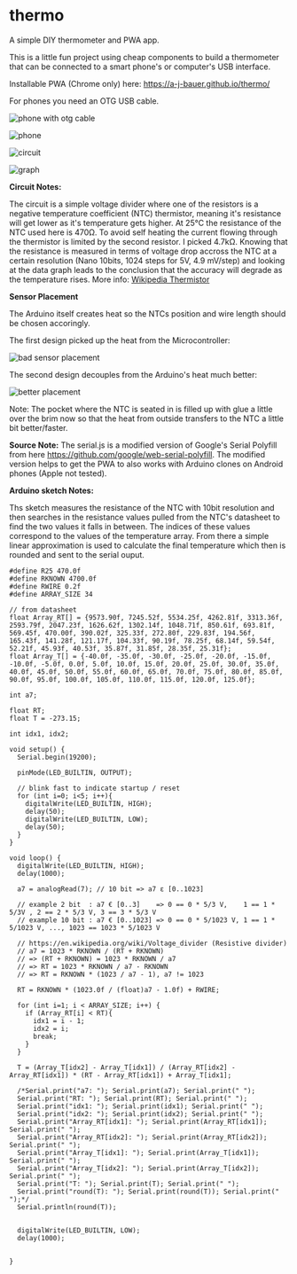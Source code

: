 # thermo
A simple DIY thermometer and PWA app.

This is a little fun project using cheap components to build a thermometer that can be connected to a smart phone's or computer's USB interface.

Installable PWA (Chrome only) here: https://a-j-bauer.github.io/thermo/

For phones you need an OTG USB cable.

![phone with otg cable](https://github.com/A-J-Bauer/thermo/blob/main/readme_img/phoneotg.png)

![phone](https://github.com/A-J-Bauer/thermo/blob/main/readme_img/phone.png)

![circuit](https://github.com/A-J-Bauer/thermo/blob/main/readme_img/circuit.png)

![graph](https://github.com/A-J-Bauer/thermo/blob/main/readme_img/graph.png)

**Circuit Notes:**

The circuit is a simple voltage divider where one of the resistors is a negative temperature coefficient (NTC) thermistor, meaning it's resistance will get lower as it's temperature gets higher. At 25°C the resistance of the NTC used here is 470Ω. To avoid self heating the current flowing through the thermistor is limited by the second resistor. I picked 4.7kΩ. Knowing that the resistance is measured in terms of voltage drop accross the NTC at a certain resolution (Nano 10bits, 1024 steps for 5V, 4.9 mV/step) and looking at the data graph leads to the conclusion that the accuracy will degrade as the temperature rises.
More info: [Wikipedia Thermistor](https://en.wikipedia.org/wiki/Thermistor)

**Sensor Placement**

The Arduino itself creates heat so the NTCs position and wire length should be chosen accoringly.

The first design picked up the heat from the Microcontroller:

![bad sensor placement](https://github.com/A-J-Bauer/thermo/blob/main/readme_img/badsensorplacement.png)

The second design decouples from the Arduino's heat much better:

![better placement](https://github.com/A-J-Bauer/thermo/blob/main/readme_img/betterplacement.png)

Note: The pocket where the NTC is seated in is filled up with glue a little over the brim now so that the heat from outside transfers to the NTC a little bit better/faster.


**Source Note:**
The serial.js is a modified version of Google's Serial Polyfill from here https://github.com/google/web-serial-polyfill.
The modified version helps to get the PWA to also works with Arduino clones on Android phones (Apple not tested).

**Arduino sketch Notes:**

Ths sketch measures the resistance of the NTC with 10bit resolution and then searches in the resistance values pulled from the NTC's datasheet to find the two values it falls in between.
The indices of these values correspond to the values of the temperature array. From there a simple linear approximation is used to calculate the final temperature which then is rounded and sent to the serial ouput.

```
#define R25 470.0f
#define RKNOWN 4700.0f
#define RWIRE 0.2f
#define ARRAY_SIZE 34

// from datasheet
float Array_RT[] = {9573.90f, 7245.52f, 5534.25f, 4262.81f, 3313.36f, 2593.79f, 2047.23f, 1626.62f, 1302.14f, 1048.71f, 850.61f, 693.81f, 569.45f, 470.00f, 390.02f, 325.33f, 272.80f, 229.83f, 194.56f, 165.43f, 141.28f, 121.17f, 104.33f, 90.19f, 78.25f, 68.14f, 59.54f, 52.21f, 45.93f, 40.53f, 35.87f, 31.85f, 28.35f, 25.31f};
float Array_T[] = {-40.0f, -35.0f, -30.0f, -25.0f, -20.0f, -15.0f, -10.0f, -5.0f, 0.0f, 5.0f, 10.0f, 15.0f, 20.0f, 25.0f, 30.0f, 35.0f, 40.0f, 45.0f, 50.0f, 55.0f, 60.0f, 65.0f, 70.0f, 75.0f, 80.0f, 85.0f, 90.0f, 95.0f, 100.0f, 105.0f, 110.0f, 115.0f, 120.0f, 125.0f};

int a7;

float RT;
float T = -273.15;

int idx1, idx2;

void setup() {
  Serial.begin(19200);
  
  pinMode(LED_BUILTIN, OUTPUT);
  
  // blink fast to indicate startup / reset
  for (int i=0; i<5; i++){
    digitalWrite(LED_BUILTIN, HIGH);
    delay(50);
    digitalWrite(LED_BUILTIN, LOW);
    delay(50);
  }  
}

void loop() {
  digitalWrite(LED_BUILTIN, HIGH);
  delay(1000);

  a7 = analogRead(7); // 10 bit => a7 ε [0..1023]

  // example 2 bit  : a7 € [0..3]    => 0 == 0 * 5/3 V,    1 == 1 * 5/3V , 2 == 2 * 5/3 V, 3 == 3 * 5/3 V
  // example 10 bit : a7 € [0..1023] => 0 == 0 * 5/1023 V, 1 == 1 * 5/1023 V, ..., 1023 == 1023 * 5/1023 V
  
  // https://en.wikipedia.org/wiki/Voltage_divider (Resistive divider)
  // a7 = 1023 * RKNOWN / (RT + RKNOWN)
  // => (RT + RKNOWN) = 1023 * RKNOWN / a7
  // => RT = 1023 * RKNOWN / a7 - RKNOWN
  // => RT = RKNOWN * (1023 / a7 - 1), a7 != 1023
  
  RT = RKNOWN * (1023.0f / (float)a7 - 1.0f) + RWIRE;
    
  for (int i=1; i < ARRAY_SIZE; i++) {
    if (Array_RT[i] < RT){
      idx1 = i - 1;
      idx2 = i;  
      break;          
    }
  }
    
  T = (Array_T[idx2] - Array_T[idx1]) / (Array_RT[idx2] - Array_RT[idx1]) * (RT - Array_RT[idx1]) + Array_T[idx1];    

  /*Serial.print("a7: "); Serial.print(a7); Serial.print(" ");
  Serial.print("RT: "); Serial.print(RT); Serial.print(" ");
  Serial.print("idx1: "); Serial.print(idx1); Serial.print(" ");
  Serial.print("idx2: "); Serial.print(idx2); Serial.print(" ");
  Serial.print("Array_RT[idx1]: "); Serial.print(Array_RT[idx1]); Serial.print(" ");
  Serial.print("Array_RT[idx2]: "); Serial.print(Array_RT[idx2]); Serial.print(" ");
  Serial.print("Array_T[idx1]: "); Serial.print(Array_T[idx1]); Serial.print(" ");
  Serial.print("Array_T[idx2]: "); Serial.print(Array_T[idx2]); Serial.print(" ");
  Serial.print("T: "); Serial.print(T); Serial.print(" ");
  Serial.print("round(T): "); Serial.print(round(T)); Serial.print(" ");*/
  Serial.println(round(T));
  
    
  digitalWrite(LED_BUILTIN, LOW);
  delay(1000);
   
  
}
```
